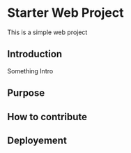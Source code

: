 # Starter Web Project

This is a simple web project

## Introduction

Something Intro
## Purpose

## How to contribute

## Deployement
